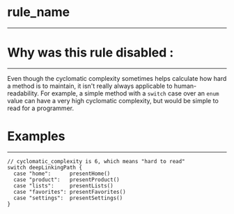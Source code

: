 # rule_name
----------

# Why was this rule disabled :
----------
Even though the cyclomatic complexity sometimes helps calculate how hard a method
is to maintain, it isn't really always applicable to human-readability. For example,
a simple method with a `switch` case over an `enum` value can have a very high
cyclomatic complexity, but would be simple to read for a programmer.

# Examples
----------
```
// cyclomatic_complexity is 6, which means "hard to read"
switch deepLinkingPath {
  case "home":      presentHome()
  case "product":   presentProduct()
  case "lists":     presentLists()
  case "favorites": presentFavorites()
  case "settings":  presentSettings()
}
